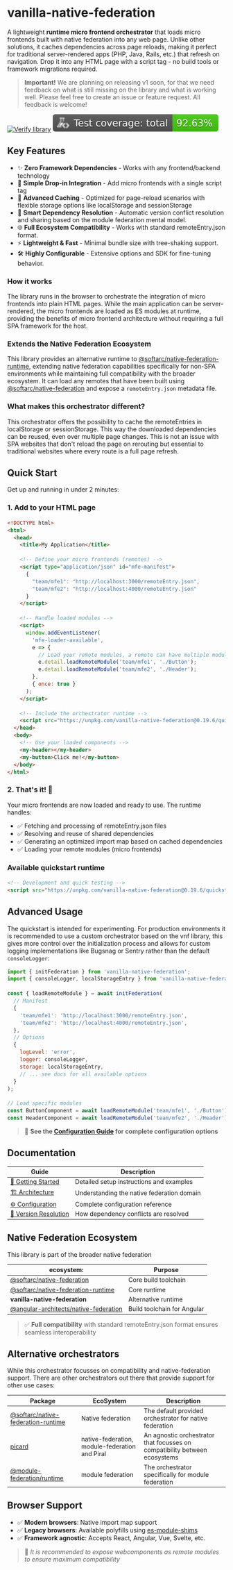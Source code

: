 # vanilla-native-federation

A lightweight **runtime micro frontend orchestrator** that loads micro frontends built with native federation into any web page. Unlike other solutions, it caches dependencies across page reloads, making it perfect for traditional server-rendered apps (PHP, Java, Rails, etc.) that refresh on navigation. Drop it into any HTML page with a script tag - no build tools or framework migrations required.

> **Important!** We are planning on releasing v1 soon, for that we need feedback on what is still missing on the library and what is working well. Please feel free to create an issue or feature request. All feedback is welcome!

[![Verify library](https://github.com/topicusonderwijs/vanilla-native-federation/actions/workflows/verify-code.yaml/badge.svg)](https://github.com/topicusonderwijs/vanilla-native-federation/actions/workflows/verify-code.yaml)
![Coverage total](https://raw.githubusercontent.com/topicusonderwijs/vanilla-native-federation/badges/badges/coverage-total.svg)

## Key Features

- ✨ **Zero Framework Dependencies** - Works with any frontend/backend technology
- 🚀 **Simple Drop-in Integration** - Add micro frontends with a single script tag
- 💾 **Advanced Caching** - Optimized for page-reload scenarios with flexible storage options like localStorage and sessionStorage
- 🔄 **Smart Dependency Resolution** - Automatic version conflict resolution and sharing based on the module federation mental model.
- 🌐 **Full Ecosystem Compatibility** - Works with standard remoteEntry.json format.
- ⚡ **Lightweight & Fast** - Minimal bundle size with tree-shaking support.
- 🛠️ **Highly Configurable** - Extensive options and SDK for fine-tuning behavior.

### How it works

The library runs in the browser to orchestrate the integration of micro frontends into plain HTML pages. While the main application can be server-rendered, the micro frontends are loaded as ES modules at runtime, providing the benefits of micro frontend architecture without requiring a full SPA framework for the host.

### Extends the Native Federation Ecosystem

This library provides an alternative runtime to [@softarc/native-federation-runtime](https://www.npmjs.com/package/@softarc/native-federation-runtime), extending native federation capabilities specifically for non-SPA environments while maintaining full compatibility with the broader ecosystem. It can load any remotes that have been built using [@softarc/native-federation](https://www.npmjs.com/package/@softarc/native-federation) and expose a `remoteEntry.json` metadata file.

### What makes this orchestrator different?

This orchestrator offers the possibility to cache the remoteEntries in localStorage or sessionStorage. This way the downloaded dependencies can be reused, even over multiple page changes. This is not an issue with SPA websites that don't reload the page on rerouting but essential to traditional websites where every route is a full page refresh.

## Quick Start

Get up and running in under 2 minutes:

### 1. Add to your HTML page

```html
<!DOCTYPE html>
<html>
  <head>
    <title>My Application</title>

    <!-- Define your micro frontends (remotes) -->
    <script type="application/json" id="mfe-manifest">
      {
        "team/mfe1": "http://localhost:3000/remoteEntry.json",
        "team/mfe2": "http://localhost:4000/remoteEntry.json"
      }
    </script>

    <!-- Handle loaded modules -->
    <script>
      window.addEventListener(
        'mfe-loader-available',
        e => {
          // Load your remote modules, a remote can have multiple modules
          e.detail.loadRemoteModule('team/mfe1', './Button');
          e.detail.loadRemoteModule('team/mfe2', './Header');
        },
        { once: true }
      );
    </script>

    <!-- Include the orchestrator runtime -->
    <script src="https://unpkg.com/vanilla-native-federation@0.19.6/quickstart.mjs"></script>
  </head>
  <body>
    <!-- Use your loaded components -->
    <my-header></my-header>
    <my-button>Click me!</my-button>
  </body>
</html>
```

### 2. That's it! 🎉

Your micro frontends are now loaded and ready to use. The runtime handles:

- ✅ Fetching and processing of remoteEntry.json files
- ✅ Resolving and reuse of shared dependencies
- ✅ Generating an optimized import map based on cached dependencies
- ✅ Loading your remote modules (micro frontends)

### Available quickstart runtime

```html
<!-- Development and quick testing -->
<script src="https://unpkg.com/vanilla-native-federation@0.19.6/quickstart.mjs"></script>
```

## Advanced Usage

The quickstart is intended for experimenting. For production environments it is recommended to use a custom orchestrator based on the vnf library, this gives more control over the initialization process and allows for custom logging implementations like Bugsnag or Sentry rather than the default `consoleLogger`:

```javascript
import { initFederation } from 'vanilla-native-federation';
import { consoleLogger, localStorageEntry } from 'vanilla-native-federation/options';

const { loadRemoteModule } = await initFederation(
  // Manifest
  {
    'team/mfe1': 'http://localhost:3000/remoteEntry.json',
    'team/mfe2': 'http://localhost:4000/remoteEntry.json',
  },
  // Options
  {
    logLevel: 'error',
    logger: consoleLogger,
    storage: localStorageEntry,
    // ... see docs for all available options
  }
);

// Load specific modules
const ButtonComponent = await loadRemoteModule('team/mfe1', './Button');
const HeaderComponent = await loadRemoteModule('team/mfe2', './Header');
```

> 📖 **See the [Configuration Guide](./docs/config.md) for complete configuration options**

## Documentation

| Guide                                                                                                                     | Description                                |
| ------------------------------------------------------------------------------------------------------------------------- | ------------------------------------------ |
| [🚀 Getting Started](https://github.com/topicusonderwijs/vanilla-native-federation/blob/main/docs/getting-started.md)     | Detailed setup instructions and examples   |
| [🏗️ Architecture](https://github.com/topicusonderwijs/vanilla-native-federation/blob/main/docs/architecture.md)           | Understanding the native federation domain |
| [⚙️ Configuration](https://github.com/topicusonderwijs/vanilla-native-federation/blob/main/docs/config.md)                | Complete configuration reference           |
| [🔄 Version Resolution](https://github.com/topicusonderwijs/vanilla-native-federation/blob/main/docs/version-resolver.md) | How dependency conflicts are resolved      |

## Native Federation Ecosystem

This library is part of the broader native federation

| ecosystem:                                                                                                   | Purpose                     |
| ------------------------------------------------------------------------------------------------------------ | --------------------------- |
| [@softarc/native-federation](https://www.npmjs.com/package/@softarc/native-federation)                       | Core build toolchain        |
| [@softarc/native-federation-runtime](https://www.npmjs.com/package/@softarc/native-federation-runtime)       | Core runtime                |
| **vanilla-native-federation**                                                                                | Alternative runtime         |
| [@angular-architects/native-federation](https://www.npmjs.com/package/@angular-architects/native-federation) | Build toolchain for Angular |

> ✅ **Full compatibility** with standard remoteEntry.json format ensures seamless interoperability

## Alternative orchestrators

While this orchestrator focusses on compatibility and native-federation support. There are other orchestrators out there that provide support for other use cases:

| Package                                                                                                | EcoSystem                                      | Description                                                                |
| ------------------------------------------------------------------------------------------------------ | ---------------------------------------------- | -------------------------------------------------------------------------- |
| [@softarc/native-federation-runtime](https://www.npmjs.com/package/@softarc/native-federation-runtime) | Native federation                              | The default provided orchestrator for native federation                    |
| [picard](https://github.com/picardjs/picard)                                                           | native-federation, module-federation and Piral | An agnostic orchestrator that focusses on compatibility between ecosystems |
| [@module-federation/runtime](https://www.npmjs.com/package/@module-federation/runtime)                 | module federation                              | The orchestrator specifically for module federation                        |

## Browser Support

- ✅ **Modern browsers**: Native import map support
- ✅ **Legacy browsers**: Available polyfills using [es-module-shims](https://www.npmjs.com/package/es-module-shims)
- ✅ **Framework agnostic**: Accepts React, Angular, Vue, Svelte, etc.

> 🧠 _It is recommended to expose webcomponents as remote modules to ensure maximum compatibility_
